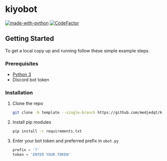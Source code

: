 # kiyobot

[![made-with-python](https://img.shields.io/badge/Made%20with-Python-1f425f.svg)](https://www.python.org/)
[![CodeFactor](https://www.codefactor.io/repository/github/medjedqt/kiyobot/badge?s=8e2c7f35c70e48525e1872c07dda7b97b200b9da)](https://www.codefactor.io/repository/github/medjedqt/kiyobot)

## Getting Started

To get a local copy up and running follow these simple example steps.

### Prerequisites

* [Python 3](python.org)
* Discord bot token

### Installation

1. Clone the repo

    ```sh
    git clone -b template --single-branch https://github.com/medjedqt/kiyobot.git
    ```

2. Install pip modules

    ```sh
    pip install -r requirements.txt
    ```

3. Enter your bot token and preferred prefix in `obot.py`

    ```py
    prefix = '?'
    token = 'ENTER YOUR TOKEN'
    ```
